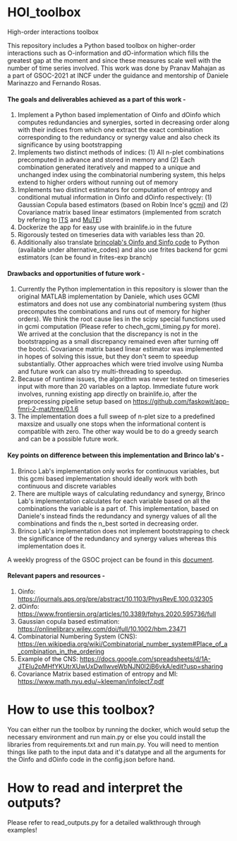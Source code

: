 # HOI_toolbox
High-order interactions toolbox 


This repository includes a Python based toolbox on higher-order interactions such as O-information and dO-information which fills the greatest gap at the moment and  since these measures scale well with the number of time series involved. This work was done by Pranav Mahajan as a part of GSOC-2021 at INCF under the guidance and mentorship of Daniele Marinazzo and Fernando Rosas.


#### The goals and deliverables achieved as a part of this work - 
1. Implement a Python based implementation of Oinfo and dOinfo which computes redundancies and synergies, sorted in decreasing order along with their indices from which one extract the exact combination corresponding to the redundancy or synergy value and also check its significance by using bootstrapping
2. Implements two distinct methods of indices: (1) All n-plet combinations precomputed in advance and stored in memory and (2) Each combination generated iteratively and mapped to a unique and unchanged index using the combinatorial numbering system, this helps extend to higher orders without running out of memory
3. Implements two distinct estimators for computation of entropy and conditional mutual information in Oinfo and dOinfo respectively: (1) Gaussian Copula based estimators (based on Robin Ince's [gcmi](https://github.com/robince/gcmi)) and (2) Covariance matrix based linear estimators (implemented from scratch by refering to [ITS](http://www.lucafaes.net/its.html) and [MuTE](http://www.lucafaes.net/its.html))
4. Dockerize the app for easy use with brainlife.io in the future
5. Rigorously tested on timeseries data with variables less than 20.
6. Additionally also translate [brincolab's Oinfo and Sinfo code](https://github.com/brincolab/High-Order-interactions) to Python (available under alternative_codes) and also use frites backend for gcmi estimators (can be found in frites-exp branch)

#### Drawbacks and opportunities of future work -
1. Currently the Python implementation in this repository is slower than the original MATLAB implementation by Daniele, which uses GCMI estimators and does not use any combinatorial numbering system (thus precomputes the combinations and runs out of memory for higher orders). We think the root cause lies in the scipy special functions used in gcmi computation (Please refer to chech_gcmi_timing.py for more). We arrived at the conclusion that the discrepancy is not in the bootstrapping as a small discrepancy remained even after turning off the bootci. Covariance matrix based linear estimator was implemented in hopes of solving this issue, but they don't seem to speedup substantially. Other approaches which were tried involve using Numba and future work can also try multi-threading to speedup.
2. Because of runtime issues, the algorithm was never tested on timeseries input with more than 20 variables on a laptop. Immediate future work involves, running existing app directly on brainlife.io, after the preprocessing pipeline setup based on https://github.com/faskowit/app-fmri-2-mat/tree/0.1.6
3. The implementation does a full sweep of n-plet size to a predefined maxsize and usually one stops when the informational content is compatible with zero. The other way would be to do a greedy search and can be a possible future work.

#### Key points on difference between this implementation and Brinco lab's -
1. Brinco Lab's implementation only works for continuous variables, but this gcmi based implementation should ideally work with both continuous and discrete variables
2. There are multiple ways of calculating redundancy and synergy, Brinco Lab's implementation calculates for each variable based on all the combinations the variable is a part of. This implementation, based on Daniele's instead finds the redundancy and synergy values of all the combinations and finds the n_best sorted in decreasing order.
3. Brinco Lab's implementation does not implement bootstrapping to check the significance of the redundancy and synergy values whereas this implementation does it.

A weekly progress of the GSOC project can be found in this [document](https://docs.google.com/document/d/1Euvho8-evbD7iP5deRoiehxTfjDJP9EHh3oivtO9cS0/edit?usp=sharing).

#### Relevant papers and resources - 
1. Oinfo: https://journals.aps.org/pre/abstract/10.1103/PhysRevE.100.032305
2. dOinfo: https://www.frontiersin.org/articles/10.3389/fphys.2020.595736/full
3. Gaussian copula based estimation: https://onlinelibrary.wiley.com/doi/full/10.1002/hbm.23471
4. Combinatorial Numbering System (CNS): https://en.wikipedia.org/wiki/Combinatorial_number_system#Place_of_a_combination_in_the_ordering
5. Example of the CNS: https://docs.google.com/spreadsheets/d/1A-JTEIu2pMHfYKUtrXUwUxDwllwveWbNJN0l2jB6vkA/edit?usp=sharing
6. Covariance Matrix based estimation of entropy and MI: https://www.math.nyu.edu/~kleeman/infolect7.pdf


# How to use this toolbox?
You can either run the toolbox by running the docker, which would setup the necessary environment and run main.py or else you could install the libraries from requirements.txt and run main.py. You will need to mention things like path to the input data and it's datatype and all the arguments for the Oinfo and dOinfo code in the config.json before hand.

# How to read and interpret the outputs? 
Please refer to read_outputs.py for a detailed walkthrough through examples!
